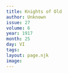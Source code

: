 ```yaml
---
title: Knights of Old
author: Unknown
issue: 27
volume: 6
year: 1917
month: 25
day: VI
tags:
layout: page.njk
image:
---
```


